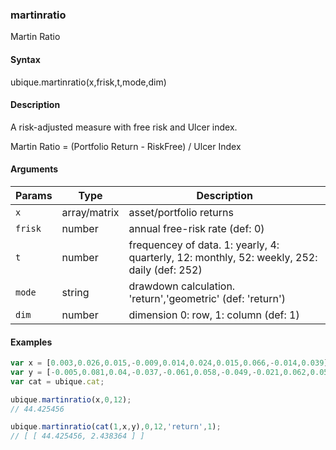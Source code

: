 ### martinratio

Martin Ratio


#### Syntax

ubique.martinratio(x,frisk,t,mode,dim)


#### Description

A risk-adjusted measure with free risk and Ulcer index.  
  
Martin Ratio = (Portfolio Return - RiskFree) / Ulcer Index  



#### Arguments

|Params|Type|Description
|---------|----|-----------
|`x` | array/matrix | asset/portfolio returns
|`frisk` | number | annual free-risk rate (def: 0)
|`t` | number | frequencey of data. 1: yearly, 4: quarterly, 12: monthly, 52: weekly, 252: daily (def: 252)
|`mode` | string | drawdown calculation. 'return','geometric' (def: 'return')
|`dim` | number | dimension 0: row, 1: column (def: 1)


#### Examples

```js
var x = [0.003,0.026,0.015,-0.009,0.014,0.024,0.015,0.066,-0.014,0.039];
var y = [-0.005,0.081,0.04,-0.037,-0.061,0.058,-0.049,-0.021,0.062,0.058];
var cat = ubique.cat;

ubique.martinratio(x,0,12);
// 44.425456

ubique.martinratio(cat(1,x,y),0,12,'return',1);
// [ [ 44.425456, 2.438364 ] ]
```

